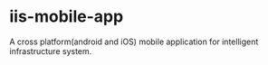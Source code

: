 # iis-mobile-app
A cross platform(android and iOS) mobile application for intelligent infrastructure system.
